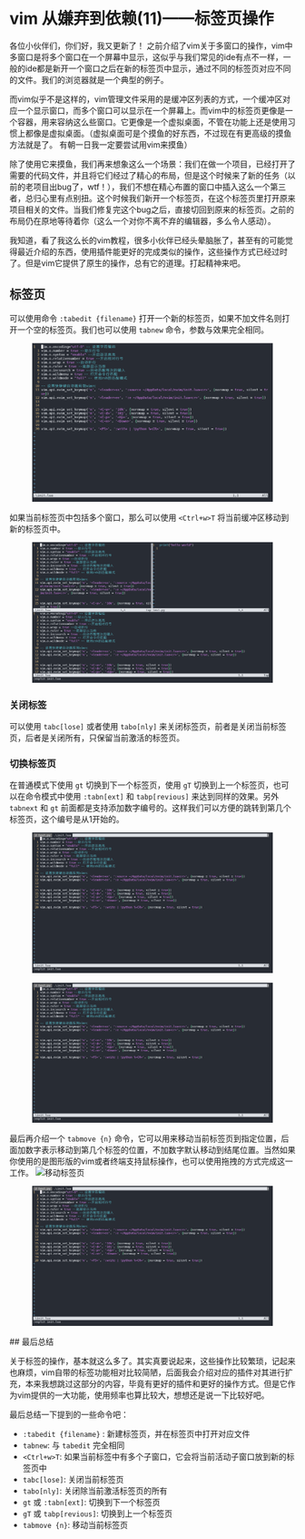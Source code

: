 # vim 从嫌弃到依赖(11)——标签页操作

各位小伙伴们，你们好，我又更新了！
之前介绍了vim关于多窗口的操作，vim中多窗口是将多个窗口在一个屏幕中显示，这似乎与我们常见的ide有点不一样，一般的ide都是新开一个窗口之后在新的标签页中显示，通过不同的标签页对应不同的文件。我们的浏览器就是一个典型的例子。

而vim似乎不是这样的，vim管理文件采用的是缓冲区列表的方式，一个缓冲区对应一个显示窗口，而多个窗口可以显示在一个屏幕上。而vim中的标签页更像是一个容器，用来容纳这么些窗口。它更像是一个虚拟桌面，不管在功能上还是使用习惯上都像是虚拟桌面。（虚拟桌面可是个摸鱼的好东西，不过现在有更高级的摸鱼方法就是了。 有朝一日我一定要尝试用vim来摸鱼）

除了使用它来摸鱼，我们再来想象这么一个场景：我们在做一个项目，已经打开了需要的代码文件，并且将它们经过了精心的布局，但是这个时候来了新的任务（以前的老项目出bug了，wtf！），我们不想在精心布置的窗口中插入这么一个第三者，总归心里有点别扭。这个时候我们新开一个标签页，在这个标签页里打开原来项目相关的文件。当我们修复完这个bug之后，直接切回到原来的标签页。之前的布局仍在原地等待着你（这么一个对你不离不弃的编辑器，多么令人感动）。

我知道，看了我这么长的vim教程，很多小伙伴已经头晕脑胀了，甚至有的可能觉得最近介绍的东西，使用插件能更好的完成类似的操作，这些操作方式已经过时了。但是vim它提供了原生的操作，总有它的道理。打起精神来吧。

## 标签页

可以使用命令 `:tabedit {filename}` 打开一个新的标签页，如果不加文件名则打开一个空的标签页。我们也可以使用 `tabnew` 命令，参数与效果完全相同。

&#x20;

<figure><img src="image/11/1.gif" alt="打开新标签页"><figcaption></figcaption></figure>

如果当前标签页中包括多个窗口，那么可以使用 `<Ctrl+w>T` 将当前缓冲区移动到新的标签页中。

&#x20;

<figure><img src="image/11/2.gif" alt="Ctrl + W T 将当前缓冲区移动到新标签页"><figcaption></figcaption></figure>

### 关闭标签

可以使用 `tabc[lose]` 或者使用 `tabo[nly]` 来关闭标签页，前者是关闭当前标签页，后者是关闭所有，只保留当前激活的标签页。

### 切换标签页

在普通模式下使用 `gt` 切换到下一个标签页，使用 `gT` 切换到上一个标签页，也可以在命令模式中使用 `:tabn[ext]` 和 `tabp[revious]` 来达到同样的效果。另外 `tabnext` 和 `gt` 前面都是支持添加数字编号的。这样我们可以方便的跳转到第几个标签页，这个编号是从1开始的。

&#x20;

<figure><img src="image/11/3.gif" alt="使用gt切换标签页"><figcaption></figcaption></figure>

&#x20;

<figure><img src="image/11/4.gif" alt="通过标签页编号切换"><figcaption></figcaption></figure>

最后再介绍一个 `tabmove {n}` 命令，它可以用来移动当前标签页到指定位置，后面加数字表示移动到第几个标签的位置，不加数字默认移动到结尾位置。当然如果你使用的是图形版的vim或者终端支持鼠标操作，也可以使用拖拽的方式完成这一工作。
![移动标签页](https://img-blog.csdnimg.cn/cf07a9db478541fca448da5af6b0ba40.gif#pic_center)

&#x20;

<figure><img src="image/11/5.gif" alt="移动标签页"><figcaption></figcaption></figure>
## 最后总结

关于标签的操作，基本就这么多了。其实真要说起来，这些操作比较繁琐，记起来也麻烦，vim自带的标签功能相对比较简陋，后面我会介绍对应的插件对其进行扩充，本来我想跳过这部分的内容，毕竟有更好的插件和更好的操作方式。但是它作为vim提供的一大功能，使用频率也算比较大，想想还是说一下比较好吧。

最后总结一下提到的一些命令吧：

- `:tabedit {filename}` : 新建标签页，并在标签页中打开对应文件
- `tabnew`: 与 `tabedit` 完全相同
- `<Ctrl+w>T`: 如果当前标签中有多个子窗口，它会将当前活动子窗口放到新的标签页中
- `tabc[lose]`: 关闭当前标签页
- `tabo[nly]`: 关闭除当前激活标签页的所有
- `gt` 或 `:tabn[ext]`: 切换到下一个标签页
- `gT` 或 `tabp[revious]`: 切换到上一个标签页
- `tabmove {n}`: 移动当前标签页
